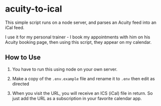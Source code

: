 # acuity-to-ical

This simple script runs on a node server, and parses an Acuity feed into an iCal feed.

I use it for my personal trainer - I book my appointments with him on his Acuity booking page, then using this script, they appear on my calendar.

## How to Use

1. You have to run this using node on your own server.

2. Make a copy of the `.env.example` file and rename it to `.env` then edit as directed

3. When you visit the URL, you will receive an ICS (iCal) file in return. So just add the URL as a subscription in your favorite calendar app.

